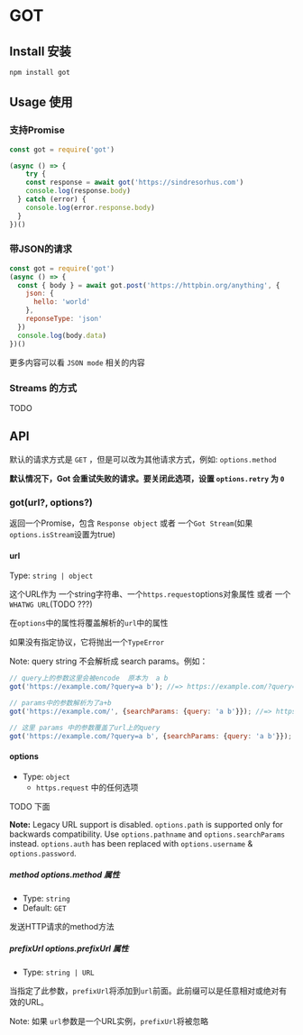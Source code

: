 # GOT

## Install 安装

```shell
npm install got
```

## Usage 使用

### 支持Promise

```javascript
const got = require('got')

(async () => {
	try {
    const response = await got('https://sindresorhus.com')
    console.log(response.body)
  } catch (error) {
    console.log(error.response.body)
  }
})()
```

### 带JSON的请求

```javascript
const got = require('got')
(async () => {
  const { body } = await got.post('https://httpbin.org/anything', {
    json: {
      hello: 'world'
    },
    reponseType: 'json'
  })
  console.log(body.data)
})()
```

更多内容可以看 `JSON mode` 相关的内容

### Streams 的方式

TODO

## API 

默认的请求方式是 `GET` ，但是可以改为其他请求方式，例如: `options.method`

**默认情况下，Got 会重试失败的请求。要关闭此选项，设置 `options.retry` 为 `0`**

### got(url?, options?)

返回一个Promise，包含 `Response object` 或者 一个`Got Stream`(如果`options.isStream`设置为true)

#### url

Type: `string | object`

这个URL作为 一个string字符串、一个`https.request`options对象属性 或者 一个 `WHATWG URL`(TODO ???)

在`options`中的属性将覆盖解析的`url`中的属性

如果没有指定协议，它将抛出一个`TypeError`

Note: query string 不会解析成 search params。例如：

```javascript
// query上的参数这里会被encode  原本为  a b
got('https://example.com/?query=a b'); //=> https://example.com/?query=a%20b

// params中的参数解析为了a+b
got('https://example.com/', {searchParams: {query: 'a b'}}); //=> https://example.com/?query=a+b

// 这里 params 中的参数覆盖了url上的query
got('https://example.com/?query=a b', {searchParams: {query: 'a b'}}); //=> https://example.com/?query=a+b
```

#### options

- Type: `object`
  - `https.request` 中的任何选项

TODO 下面

**Note:** Legacy URL support is disabled. `options.path` is supported only for backwards compatibility. Use `options.pathname` and `options.searchParams` instead. `options.auth` has been replaced with `options.username` & `options.password`.

##### method  options.method 属性

- Type: `string`
- Default: `GET`

发送HTTP请求的method方法

##### prefixUrl  options.prefixUrl 属性

- Type: `string | URL`

当指定了此参数，`prefixUrl`将添加到`url`前面。此前缀可以是任意相对或绝对有效的URL。

Note: 如果 `url`参数是一个URL实例，`prefixUrl`将被忽略

